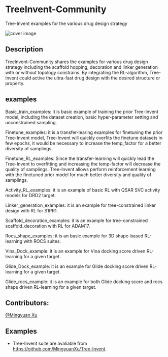 # TreeInvent-Community
Tree-Invent examples for the various drug design strategy

![cover image](./pics/TOC.png)

## Description
TreeInvent-Community shares the examples for various drug design strategy including the scaffold hopping, decoration and linker generation with or without topology constrains. By integrating the RL-algorithm, Tree-Invent could active the ultra-fast drug design with the desired structure or property.
## examples
Basic_train_examples: it is basic example of training the prior Tree-Invent model, including the dataset creation, basic hyper-parameter setting and unconstrained sampling.  

Finetune_examples: it is a transfer-learing examples for finetuning the prior Tree-Invent model, Tree-Invent will quickly overfits the finetune datasets in few epochs, it would be necessary to increase the temp_factor for a better diversity of samplings.  

Finetune_RL_examples: Since the transfer-learning will quickly lead the Tree-Invent to overfitting and increasing the temp-factor will decrease the quality of samplings. Tree-Invent allows perform reinforcement learning with the finetuned prior model for much better diversity and quality of samplings.  

Activity_RL_examples: it is an example of basic RL with QSAR SVC activity models for DRD2 target.  

Linker_generation_examples: it is an example for tree-constrained linker design with RL for S1PR1.  

Scaffold_decoration_examples: it is an example for tree-constrained scaffold_decoration with RL for ADAM17.  

Rocs_shape_examples: it is an basic example for 3D shape-based RL-learning with ROCS suites.  

Vina_Dock_example: it is an example for Vina docking score driven RL-learning for a given target.  

Glide_Dock_example: it is an example for Glide docking score driven RL-learning for a given target.  

Glide_rocs_example: it is an example for both Glide docking score and rocs shape driven RL-learning for a given target.  


## Contributors:
[@Mingyuan Xu](https://github.com/MingyuanXu)

## Examples
* Tree-Invent suite are avaliable from https://github.com/MingyuanXu/Tree-Invent.
